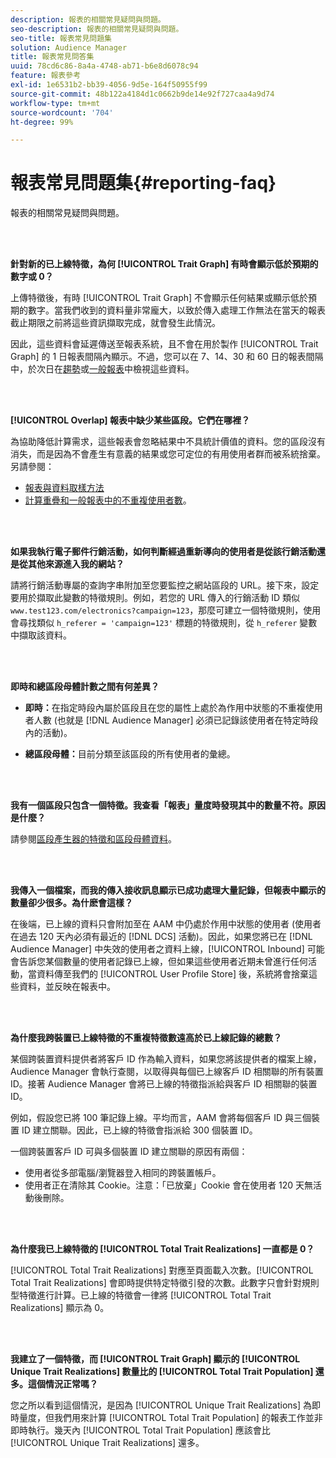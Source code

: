 ```yaml
---
description: 報表的相關常見疑問與問題。
seo-description: 報表的相關常見疑問與問題。
seo-title: 報表常見問題集
solution: Audience Manager
title: 報表常見問答集
uuid: 78cd6c86-8a4a-4748-ab71-b6e8d6078c94
feature: 報表參考
exl-id: 1e6531b2-bb39-4056-9d5e-164f50955f99
source-git-commit: 48b122a4184d1c0662b9de14e92f727caa4a9d74
workflow-type: tm+mt
source-wordcount: '704'
ht-degree: 99%

---
```


# 報表常見問題集{#reporting-faq}

報表的相關常見疑問與問題。

<br> 

<!-- 

faq_reports.xml

 -->

**針對新的已上線特徵，為何 [!UICONTROL Trait Graph] 有時會顯示低於預期的數字或 0？**

上傳特徵後，有時 [!UICONTROL Trait Graph] 不會顯示任何結果或顯示低於預期的數字。當我們收到的資料量非常龐大，以致於傳入處理工作無法在當天的報表截止期限之前將這些資訊擷取完成，就會發生此情況。

因此，這些資料會延遲傳送至報表系統，且不會在用於製作 [!UICONTROL Trait Graph] 的 1 日報表間隔內顯示。不過，您可以在 7、14、30 和 60 日的報表間隔中，於次日在[趨勢](../reporting/trend-reports.md#trend-report-overview)或[一般報表](../reporting/general-reports.md#general-reports-overview)中檢視這些資料。

<br> 

**[!UICONTROL Overlap] 報表中缺少某些區段。它們在哪裡？**

為協助降低計算需求，這些報表會忽略結果中不具統計價值的資料。您的區段沒有消失，而是因為不會產生有意義的結果或您可定位的有用使用者群而被系統捨棄。另請參閱：

* [報表與資料取樣方法](../reporting/report-sampling.md)
* [計算重疊和一般報表中的不重複使用者數](../reporting/unique-user-counts.md)。

<br> 

**如果我執行電子郵件行銷活動，如何判斷經過重新導向的使用者是從該行銷活動還是從其他來源進入我的網站？**

請將行銷活動專屬的查詢字串附加至您要監控之網站區段的 URL。接下來，設定要用於擷取此變數的特徵規則。例如，若您的 URL 傳入的行銷活動 ID 類似 `www.test123.com/electronics?campaign=123`，那麼可建立一個特徵規則，使用會尋找類似 `h_referer = 'campaign=123'` 標題的特徵規則，從 `h_referer` 變數中擷取該資料。

<br> 

**即時和總區段母體計數之間有何差異？**

* **即時：**&#x200B;在指定時段內屬於區段且在您的屬性上處於為作用中狀態的不重複使用者人數 (也就是 [!DNL Audience Manager] 必須已記錄該使用者在特定時段內的活動)。

* **總區段母體：**&#x200B;目前分類至該區段的所有使用者的彙總。

<!-- 

<p> <b>Why is data available for total fires for traits but not segments?</b> </p> 
<p>Total fires correspond to page loads. Total trait fires provide the number of times that specific trait has fired. This number will always be equal to, or greater than, your unique user count. By contrast, segments are audience profiles that represent groups of users. Segments don't correlate to page loads or views because they're tied to logic that classifies users based on rules, not individual traits. </p>

 -->

<br> 

**我有一個區段只包含一個特徵。我查看「報表」量度時發現其中的數量不符。原因是什麼？**

請參閱[區段產生器的特徵和區段母體資料](../features/segments/segment-builder-data.md)。

<br> 

<!-- 

<p> <b>Why would there be a difference between real-time segment population and the unique values?</b> </p> 
<p>Audience Manager uses different methodologies to count traits and segments. </p> 
<p>For traits, the uniques metric represents receipt of data collection. Every time a visitor realizes a particular trait, either in real-time via the DCS, or offline via Inbound, the uniques for that trait goes up by 1. </p> 
<p>For example, a trait uniques of 2,340 over the range of seven days means that 2,340 unique visitors realized that trait over the last seven days. </p> 
<p>Segments are counted differently because their primary purpose is to help you understand your audience better. Every time Audience Manager sees a visitor in real-time who is a member of a given segment, even if that segment isn’t being newly realized or re-realized on a request, the uniques for that segment goes up by 1. </p> 
<p>For example, a segment uniques of 5,000 over the range of seven days means that Audience Manager saw 5,000 unique users in real-time data-collection events over the last seven days who were members of that segment at the time that Audience Manager saw them, regardless of whether that was a new membership or a pre-existing one. </p>

 -->

**我傳入一個檔案，而我的傳入接收訊息顯示已成功處理大量記錄，但報表中顯示的數量卻少很多。為什麽會這樣？**

在後端，已上線的資料只會附加至在 AAM 中仍處於作用中狀態的使用者 (使用者在過去 120 天內必須有最近的 [!DNL DCS] 活動)。因此，如果您將已在 [!DNL Audience Manager] 中失效的使用者之資料上線，[!UICONTROL Inbound] 可能會告訴您某個數量的使用者記錄已上線，但如果這些使用者近期未曾進行任何活動，當資料傳至我們的 [!UICONTROL User Profile Store] 後，系統將會捨棄這些資料，並反映在報表中。

<br> 

**為什麼我跨裝置已上線特徵的不重複特徵數遠高於已上線記錄的總數？**

某個跨裝置資料提供者將客戶 ID 作為輸入資料，如果您將該提供者的檔案上線，Audience Manager 會執行查閱，以取得與每個已上線客戶 ID 相關聯的所有裝置 ID。接著 Audience Manager 會將已上線的特徵指派給與客戶 ID 相關聯的裝置 ID。

例如，假設您已將 100 筆記錄上線。平均而言，AAM 會將每個客戶 ID 與三個裝置 ID 建立關聯。因此，已上線的特徵會指派給 300 個裝置 ID。

一個跨裝置客戶 ID 可與多個裝置 ID 建立關聯的原因有兩個：

* 使用者從多部電腦/瀏覽器登入相同的跨裝置帳戶。
* 使用者正在清除其 Cookie。注意：「已放棄」Cookie 會在使用者 120 天無活動後刪除。

<br> 

**為什麼我已上線特徵的 [!UICONTROL Total Trait Realizations] 一直都是 0？**

[!UICONTROL Total Trait Realizations] 對應至頁面載入次數。[!UICONTROL Total Trait Realizations] 會即時提供特定特徵引發的次數。此數字只會針對規則型特徵進行計算。已上線的特徵會一律將 [!UICONTROL Total Trait Realizations] 顯示為 0。

<br> 

**我建立了一個特徵，而 [!UICONTROL Trait Graph] 顯示的 [!UICONTROL Unique Trait Realizations] 數量比的 [!UICONTROL Total Trait Population] 還多。這個情況正常嗎？**

您之所以看到這個情況，是因為 [!UICONTROL Unique Trait Realizations] 為即時量度，但我們用來計算 [!UICONTROL Total Trait Population] 的報表工作並非即時執行。幾天內 [!UICONTROL Total Trait Population] 應該會比 [!UICONTROL Unique Trait Realizations] 還多。
